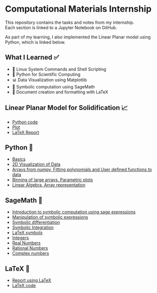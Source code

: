 # Computational Materials Internship
This repository contains the tasks and notes from my internship.  
Each section is linked to a Jupyter Notebook on GitHub.

As part of my learning, I also implemented the Linear Planar model using Python, which is linked below.

## What I Learned ✅

- 📂 Linux System Commands and Shell Scripting
- 🐍 Python for Scientific Computing
- 📊 Data Visualization using Matplotlib
- 📐 Symbolic computation using SageMath
- 📄 Document creation and formatting with LaTeX

## Linear Planar Model for Solidification 📈
 - [Python code](https://github.com/Hasitha1405/computational-materials-internship/blob/main/LINEAR%20PLANAR%20MODEL/code.ipynb)
 - [Plot](https://github.com/Hasitha1405/computational-materials-internship/blob/main/LINEAR%20PLANAR%20MODEL/Plot.png)
 - [LaTeX Report](https://github.com/Hasitha1405/computational-materials-internship/blob/main/LINEAR%20PLANAR%20MODEL/Report%20using%20LaTeX/Linear%20Planar%20Model%20report.pdf)
## Python 🐍
 - [Basics](https://github.com/Hasitha1405/computational-materials-internship/blob/main/Python/1.Basics.ipynb)
 - [2D Visualization of Data](https://github.com/Hasitha1405/computational-materials-internship/blob/main/Python/2.2D%20visualization%20of%20data.ipynb)
 - [Arrays from numpy, Fitting polynomials and User defined functions to data](https://github.com/Hasitha1405/computational-materials-internship/blob/main/Python/3.Arrays%20from%20numpy%2C%20fitting%20polynomials%20and%20user%20defined%20functions%20to%20data.ipynb)
 - [Binning of large arrays, Parametric plots](https://github.com/Hasitha1405/computational-materials-internship/blob/main/Python/4.Binning%20of%20large%20arrays%2C%20Parametric%20plots.ipynb)
 - [Linear Algebra, Array representation](https://github.com/Hasitha1405/computational-materials-internship/blob/main/Python/5.Linear%20Algebra%2C%20Array%20representation.ipynb)

## SageMath 📐
 - [Introduction to symbolic computation using sage expressions](https://github.com/Hasitha1405/computational-materials-internship/blob/main/SageMath/1.Introduction%20to%20symbolic%20computation%20using%20sage%20expressions.ipynb)
 - [Manipulation of symbolic expressions](https://github.com/Hasitha1405/computational-materials-internship/blob/main/SageMath/2.Manipulation%20of%20symbolic%20expressions.ipynb)
 - [Symbolic differentiation](https://github.com/Hasitha1405/computational-materials-internship/blob/main/SageMath/3.Symbolic%20differentiation.ipynb)
 - [Symbolic Integration](https://github.com/Hasitha1405/computational-materials-internship/blob/main/SageMath/4.Symbolic%20Integration.ipynb)
 - [LaTeX symbols](https://github.com/Hasitha1405/computational-materials-internship/blob/main/SageMath/5.LaTeX%20symbols.ipynb)
 - [Integers](https://github.com/Hasitha1405/computational-materials-internship/blob/main/SageMath/6.Integers.ipynb)
 - [Real Numbers](https://github.com/Hasitha1405/computational-materials-internship/blob/main/SageMath/7.Real%20Numbers.ipynb)
 - [Rational Numbers](https://github.com/Hasitha1405/computational-materials-internship/blob/main/SageMath/8.Rational%20Numbers.ipynb)
 - [Complex numbers](https://github.com/Hasitha1405/computational-materials-internship/blob/main/SageMath/9.Complex%20numbers.ipynb)

 ## LaTeX 📄
 - [Report using LaTeX](https://github.com/Hasitha1405/computational-materials-internship/blob/main/LaTeX/Internship%20Report%20using%20LaTeX.pdf)
 - [LaTeX code](https://github.com/Hasitha1405/computational-materials-internship/blob/main/LaTeX/latex%20code.tex)

